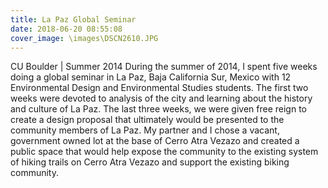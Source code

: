 ```yaml
---
title: La Paz Global Seminar
date: 2018-06-20 08:55:08
cover_image: \images\DSCN2610.JPG
---
```

CU Boulder | Summer 2014
During the summer of 2014, I spent five weeks doing a global seminar in La Paz, Baja California Sur, Mexico with 12 Environmental Design and Environmental Studies students. The first two weeks were devoted to analysis of the city and learning about the history and culture of La Paz. The last three weeks, we were given free reign to create a design proposal that ultimately would be presented to the community members of La Paz. My partner and I chose a vacant, government owned lot at the base of Cerro Atra Vezazo and created a public space that would help expose the community to the existing system of hiking trails on Cerro Atra Vezazo and support the existing biking community.
